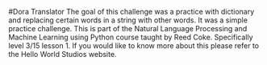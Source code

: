 #Dora Translator
The goal of this challenge was a practice with dictionary and replacing certain words in a string with other words. It was a simple practice challenge.
This is part of the Natural Language Processing and Machine Learning using Python course taught by Reed Coke. Specifically level 3/15 lesson 1. If you would like to know more about this please refer to the Hello World Studios website.